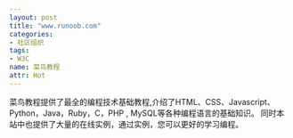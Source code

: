 ```yaml
---
layout: post
title: "www.runoob.com"
categories:
- 社区组织
tags: 
- W3C
name: 菜鸟教程
attr: Hot
---
```


菜鸟教程提供了最全的编程技术基础教程,<!--break-->介绍了HTML、CSS、Javascript、Python，Java，Ruby，C，PHP , MySQL等各种编程语言的基础知识。 同时本站中也提供了大量的在线实例，通过实例，您可以更好的学习编程。
